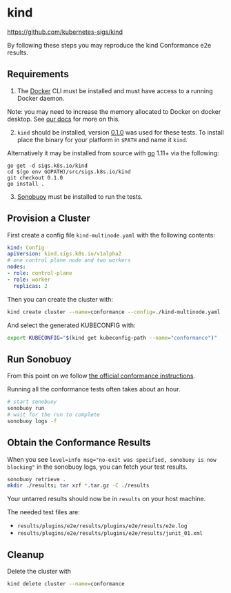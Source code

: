 # kind

https://github.com/kubernetes-sigs/kind

By following these steps you may reproduce the kind Conformance e2e
results.

## Requirements

1) The [Docker](https://www.docker.com/) CLI must be installed and must have
access to a running Docker daemon.

Note: you may need to increase the memory allocated to Docker on docker desktop.
See [our docs](https://github.com/kubernetes-sigs/kind/tree/c84d4dccebec84c97b13beafba8552ac6e04919a/docs/user#creating-a-cluster)
for more on this.

2) `kind` should be installed, version [0.1.0](https://github.com/kubernetes-sigs/kind/releases/tag/0.1.0)
was used for these tests. To install place the binary for your platform in `$PATH`
and name it `kind`.   

Alternatively it may be installed from source with [go](https://golang.org/) 1.11+ via the following:
```console
go get -d sigs.k8s.io/kind
cd $(go env GOPATH)/src/sigs.k8s.io/kind
git checkout 0.1.0
go install .
```

3) [Sonobuoy](https://github.com/heptio/sonobuoy) must be installed to run the tests.

## Provision a Cluster

First create a config file `kind-multinode.yaml` with the following contents:

```yaml
kind: Config
apiVersion: kind.sigs.k8s.io/v1alpha2
# one control plane node and two workers
nodes:
- role: control-plane
- role: worker
  replicas: 2
```

Then you can create the cluster with:
```bash
kind create cluster --name=conformance --config=./kind-multinode.yaml
```

And select the generated KUBECONFIG with:
```bash
export KUBECONFIG="$(kind get kubeconfig-path --name="conformance")"
```

## Run Sonobuoy

From this point on we follow [the official conformance instructions](https://github.com/cncf/k8s-conformance/blob/fcedf22631ea53912232a235633407242a65cb07/instructions.md).

Running all the conformance tests often takes about an hour.

```bash
# start sonobuoy
sonobuoy run
# wait for the run to complete
sonobuoy logs -f
```

## Obtain the Conformance Results

When you see `level=info msg="no-exit was specified, sonobuoy is now blocking"`
in the sonobuoy logs, you can fetch your test results.

```bash
sonobuoy retrieve .
mkdir ./results; tar xzf *.tar.gz -C ./results
```

Your untarred results should now be in `results` on your host machine.

The needed test files are:
- `results/plugins/e2e/results/plugins/e2e/results/e2e.log`
- `results/plugins/e2e/results/plugins/e2e/results/junit_01.xml`

## Cleanup

Delete the cluster with
```bash
kind delete cluster --name=conformance
```
